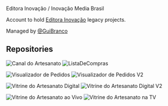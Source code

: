 Editora Inovação / Inovação Media Brasil

Account to hold [Editora Inovação](https://editorainovacao.com.br) legacy projects.

Managed by [@GuiBranco](https://github.com/guibranco)


## Repositories

![Canal do Artesanato](https://github-readme-stats-guibranco.vercel.app/api/pin/?username=InovacaoMediaBrasil&repo=CanalDoArtesanato&show_issues=true&show_pull_requests=true)
![ListaDeCompras](https://github-readme-stats-guibranco.vercel.app/api/pin/?username=InovacaoMediaBrasil&repo=ListaDeCompras&show_issues=true&show_pull_requests=true)

![Visualizador de Pedidos](https://github-readme-stats-guibranco.vercel.app/api/pin/?username=InovacaoMediaBrasil&repo=VisualizadorDePedidos&show_issues=true&show_pull_requests=true)
![Visualizador de Pedidos V2](https://github-readme-stats-guibranco.vercel.app/api/pin/?username=InovacaoMediaBrasil&repo=VisualizadorDePedidos.V2&show_issues=true&show_pull_requests=true)

![Vitrine do Artesanato Digital](https://github-readme-stats-guibranco.vercel.app/api/pin/?username=InovacaoMediaBrasil&repo=VitrineDoArtesanatoDigital&show_issues=true&show_pull_requests=true)
![Vitrine do Artesanato Digital V2](https://github-readme-stats-guibranco.vercel.app/api/pin/?username=InovacaoMediaBrasil&repo=VitrineDoArtesanatoDigital.V2&show_issues=true&show_pull_requests=true)

![Vitrine do Artesanato ao Vivo](https://github-readme-stats-guibranco.vercel.app/api/pin/?username=InovacaoMediaBrasil&repo=VitrineDoArtesanatoAoVivo&show_issues=true&show_pull_requests=true)
![Vitrine do Artesanato na TV](https://github-readme-stats-guibranco.vercel.app/api/pin/?username=InovacaoMediaBrasil&repo=VitrineDoArtesanatoNaTV&show_issues=true&show_pull_requests=true)
